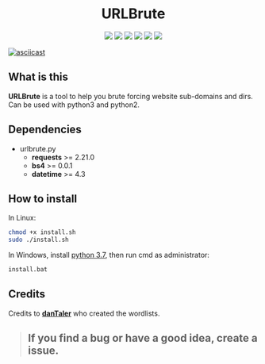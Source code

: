 <h1 align="center"> URLBrute </h1>

<p align="center">
  <img src="https://img.shields.io/badge/python-3.7%20%7C%202.7-blue">
  <img src="https://img.shields.io/badge/made%20by-ReddyyZ-red">
  <a href="https://github.com/ReddyyZ/URLBrute/issues"><img src="https://img.shields.io/github/issues/ReddyyZ/URLBrute"></a>
  <img src="https://img.shields.io/github/release-date/ReddyyZ/URLBrute">
  <a href="https://discord.gg/v5d3PZ9"><img src="https://img.shields.io/discord/704882848364101763"></a>
  <img src="https://img.shields.io/github/repo-size/ReddyyZ/URLBrute">
</p>

[![asciicast](https://asciinema.org/a/328894.svg)](https://asciinema.org/a/328894)

## What is this
**URLBrute** is a tool to help you brute forcing website sub-domains and dirs.                                                                
Can be used with python3 and python2.

## Dependencies
- urlbrute.py
  - **requests** >= 2.21.0
  - **bs4** >= 0.0.1
  - **datetime** >= 4.3

## How to install
In Linux: 
```bash
chmod +x install.sh
sudo ./install.sh
```

In Windows, install [python 3.7](https://www.python.org/downloads/release/python-373/), then run cmd as administrator:
```bat
install.bat
```

## Credits
Credits to **[danTaler](https://github.com/danTaler/WordLists)** who created the wordlists.

> ## If you find a bug or have a good idea, create a issue.
